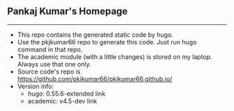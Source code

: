 ## Pankaj Kumar's Homepage

---
- This repo contains the generated static code by hugo.
- Use the pkjkumar66 repo to generate this code. Just run hugo command in that repo.
- The academic module (with a little changes) is stored on my laptop. Always use that one only.
- Source code's repo is https://github.com/pkjkumar66/pkjkumar66.github.io/
- Version info:
  - hugo: 0.55.6-extended link
  - academic: v4.5-dev link
  